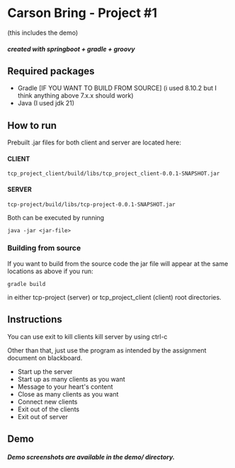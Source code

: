 # Carson Bring - Project #1
(this includes the demo)
##### created with springboot + gradle + groovy

## Required packages
* Gradle [IF YOU WANT TO BUILD FROM SOURCE] (i used 8.10.2 but I think anything above 7.x.x should work)
* Java (I used jdk 21)


## How to run
Prebuilt .jar files for both client and server are located here:
#### CLIENT
```
tcp_project_client/build/libs/tcp_project_client-0.0.1-SNAPSHOT.jar
```
#### SERVER
```
tcp-project/build/libs/tcp-project-0.0.1-SNAPSHOT.jar
```
Both can be executed by running 
```
java -jar <jar-file>
```

### Building from source
If you want to build from the source code the jar file will appear at the same locations as above if you run:
```
gradle build
```
in either tcp-project (server) or tcp_project_client (client) root directories.



## Instructions 
You can use exit to kill clients 
kill server by using ctrl-c

Other than that, just use the program as intended by the assignment document on blackboard.
* Start up the server
* Start up as many clients as you want
* Message to your heart's content
* Close as many clients as you want
* Connect new clients 
* Exit out of the clients
* Exit out of server



## Demo
##### Demo screenshots are available in the demo/ directory. 





